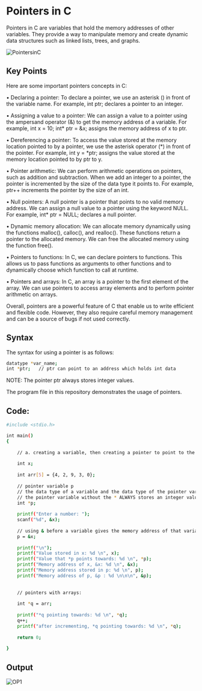 
# Pointers in C

Pointers in C are variables that hold the memory addresses of other variables. They provide a way to manipulate memory and create dynamic data structures such as linked lists, trees, and graphs.

![PointersinC](https://user-images.githubusercontent.com/88421625/234385585-40a7e968-cf73-4e4f-8c6a-59a244897b94.png)


## Key Points
Here are some important pointers concepts in C:

• Declaring a pointer: To declare a pointer, we use an asterisk () in front of the variable name. For example, int ptr; declares a pointer to an integer.

• Assigning a value to a pointer: We can assign a value to a pointer using the ampersand operator (&) to get the memory address of a variable. For example, int x = 10; int* ptr = &x; assigns the memory address of x to ptr.

• Dereferencing a pointer: To access the value stored at the memory location pointed to by a pointer, we use the asterisk operator (*) in front of the pointer. For example, int y = *ptr; assigns the value stored at the memory location pointed to by ptr to y.

• Pointer arithmetic: We can perform arithmetic operations on pointers, such as addition and subtraction. When we add an integer to a pointer, the pointer is incremented by the size of the data type it points to. For example, ptr++ increments the pointer by the size of an int.

• Null pointers: A null pointer is a pointer that points to no valid memory address. We can assign a null value to a pointer using the keyword NULL. For example, int* ptr = NULL; declares a null pointer.

• Dynamic memory allocation: We can allocate memory dynamically using the functions malloc(), calloc(), and realloc(). These functions return a pointer to the allocated memory. We can free the allocated memory using the function free().

• Pointers to functions: In C, we can declare pointers to functions. This allows us to pass functions as arguments to other functions and to dynamically choose which function to call at runtime.

• Pointers and arrays: In C, an array is a pointer to the first element of the array. We can use pointers to access array elements and to perform pointer arithmetic on arrays.

Overall, pointers are a powerful feature of C that enable us to write efficient and flexible code. However, they also require careful memory management and can be a source of bugs if not used correctly.
## Syntax
The syntax for using a pointer is as follows:
```bash
datatype *var_name; 
int *ptr;   // ptr can point to an address which holds int data
```
NOTE: The pointer ptr always stores integer values.

The program file in this repository demonstrates the usage of pointers.

## Code:
```bash
#include <stdio.h>

int main()
{
	
	// a. creating a variable, then creating a pointer to point to the memory address of the variable, printing both variable values:
	
	int x;
	
	int arr[5] = {4, 2, 9, 3, 0};
	
	// pointer variable p
	// the data type of a variable and the data type of the pointer variable must be the same. 
	// the pointer variable without the * ALWAYS stores an integer value (regardless of what the data type of *p is).
	int *p;
	
	printf("Enter a number: ");
	scanf("%d", &x);
	
	// using & before a variable gives the memory address of that variable
	p = &x;
	
	printf("\n");
	printf("Value stored in x: %d \n", x);
	printf("Value that *p points towards: %d \n", *p);
	printf("Memory address of x, &x: %d \n", &x);
	printf("Memory address stored in p: %d \n", p);
	printf("Memory address of p, &p : %d \n\n\n", &p);
	
	
	// pointers with arrays:
	
	int *q = arr;
	
	printf("*q pointing towards: %d \n", *q);
	q++;
	printf("after incrementing, *q pointing towards: %d \n", *q);
	
	return 0;
	
}
```
## Output
![OP1](https://user-images.githubusercontent.com/88421625/234385788-9c7a937c-1140-4144-addb-8098450e0283.png)

